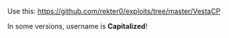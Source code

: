 Use this: https://github.com/rekter0/exploits/tree/master/VestaCP

In some versions, username is **Capitalized**!